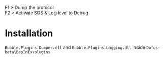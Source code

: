 F1 > Dump the protocol\
F2 > Activate SOS & Log level to Debug


# Installation 
`Bubble.Plugins.Dumper.dll` and `Bubble.Plugins.Logging.dll` inside `Dofus-beta\BepInEx\plugins`
